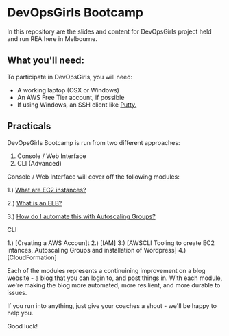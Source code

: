 # DevOpsGirls Bootcamp

In this repository are the slides and content for DevOpsGirls project held and run REA here in Melbourne.

## What you'll need:

To participate in DevOpsGirls, you will need:

 - A working laptop (OSX or Windows)
 - An AWS Free Tier account, if possible
 - If using Windows, an SSH client like [Putty.](http://www.chiark.greenend.org.uk/~sgtatham/putty/)

## Practicals

DevOpsGirls Bootcamp is run from two different approaches:

1. Console / Web Interface 
2. CLI (Advanced)


Console / Web Interface will cover off the following modules:


1.) [What are EC2 instances?](https://github.com/DevOpsGirls/devopsgirls-bootcamp/blob/master/1-1-EC2.md)

2.) [What is an ELB?](https://github.com/DevOpsGirls/devopsgirls-bootcamp/blob/master/2-1-ELB.md)

3.) [How do I automate this with Autoscaling Groups?](https://github.com/DevOpsGirls/devopsgirls-bootcamp/blob/master/3-1-ASG.md)


CLI

1.) [Creating a AWS Accoun]t
2.) [IAM]
3:) [AWSCLI Tooling to create EC2 intances, Autoscaling Groups and installation of Wordpress]
4.) [CloudFormation]


Each of the modules represents a continuining improvement on a blog website - a blog that you can login to, and post things in. With each module, we're making the blog more automated, more resilient, and more durable to issues.

If you run into anything, just give your coaches a shout - we'll be happy to help you.

Good luck!
